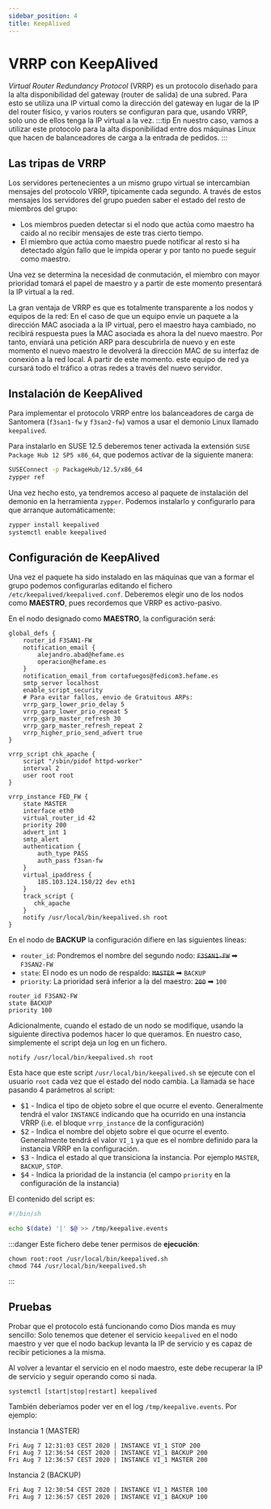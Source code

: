 ```yaml
---
sidebar_position: 4
title: KeepAlived
---
```


# VRRP con KeepAlived
*Virtual Router Redundancy Protocol* (VRRP) es un protocolo diseñado para la alta disponibilidad del gateway (router de salida) de una subred. Para esto se utiliza una IP virtual como la dirección del gateway en lugar de la IP del router físico, y varios routers se configuran para que, usando VRRP, solo uno de ellos tenga la IP virtual a la vez. 
:::tip
En nuestro caso, vamos a utilizar este protocolo para la alta disponibilidad entre dos máquinas Linux que hacen de balanceadores de carga a la entrada de pedidos.
:::

## Las tripas de VRRP
Los servidores pertenecientes a un mismo grupo virtual se intercambian mensajes del protocolo VRRP, típicamente cada segundo. A través de estos mensajes los servidores del grupo pueden saber el estado del resto de miembros del grupo:
- Los miembros pueden detectar si el nodo que actúa como maestro ha caido al no recibir mensajes de este tras cierto tiempo.
- El miembro que actúa como maestro puede notificar al resto si ha detectado algún fallo que le impida operar y por tanto no puede seguir como maestro.

Una vez se determina la necesidad de conmutación, el miembro con mayor prioridad tomará el papel de maestro y a partir de este momento presentará la IP virtual a la red.

La gran ventaja de VRRP es que es totalmente transparente a los nodos y equipos de la red: En el caso de que un equipo envíe un paquete a la dirección MAC asociada a la IP virtual, pero el maestro haya cambiado, no recibirá respuesta pues la MAC asociada es ahora la del nuevo maestro. Por tanto, enviará una petición ARP para descubrirla de nuevo y en este momento el nuevo maestro le devolverá la dirección MAC de su interfaz de conexión a la red local. A partir de este momento. este equipo de red ya cursará todo el tráfico a otras redes a través del nuevo servidor.


## Instalación de KeepAlived
Para implementar el protocolo VRRP entre los balanceadores de carga de Santomera (`f3san1-fw` y `f3san2-fw`) vamos a usar el demonio Linux llamado `keepalived`.

Para instalarlo en SUSE 12.5 deberemos tener activada la extensión `SUSE Package Hub 12 SP5 x86_64`, que podemos activar de la siguiente manera:

```bash
SUSEConnect -p PackageHub/12.5/x86_64
zypper ref
```

Una vez hecho esto, ya tendremos acceso al paquete de instalación del demonio en la herramienta `zypper`. Podemos instalarlo y configurarlo para que arranque automáticamente:

```bash
zypper install keepalived
systemctl enable keepalived
```

## Configuración de KeepAlived
Una vez el paquete ha sido instalado en las máquinas que van a formar el grupo podemos configurarlas editando el fichero `/etc/keepalived/keepalived.conf`.
Deberemos elegir uno de los nodos como **MAESTRO**, pues recordemos que VRRP es activo-pasivo.

En el nodo designado como **MAESTRO**, la configuración será:

```
global_defs {
    router_id F3SAN1-FW
    notification_email {
        alejandro.abad@hefame.es
        operacion@hefame.es
    }
    notification_email_from cortafuegos@fedicom3.hefame.es
    smtp_server localhost
    enable_script_security
    # Para evitar fallos, envio de Gratuitous ARPs:
    vrrp_garp_lower_prio_delay 5
    vrrp_garp_lower_prio_repeat 5
    vrrp_garp_master_refresh 30
    vrrp_garp_master_refresh_repeat 2
    vrrp_higher_prio_send_advert true
}

vrrp_script chk_apache {
    script "/sbin/pidof httpd-worker"
    interval 2
    user root root
}

vrrp_instance FED_FW {
    state MASTER
    interface eth0
    virtual_router_id 42
    priority 200
    advert_int 1
    smtp_alert
    authentication {
        auth_type PASS
        auth_pass f3san-fw
    }
    virtual_ipaddress {
        185.103.124.150/22 dev eth1
    }
    track_script {
       chk_apache
    }
    notify /usr/local/bin/keepalived.sh root
}
```

En el nodo de **BACKUP** la configuración difiere en las siguientes líneas:

- `router_id`: Pondremos el nombre del segundo nodo: ~~`F3SAN1-FW`~~ ➡ `F3SAN2-FW`
- `state`: El nodo es un nodo de respaldo: ~~`MASTER`~~ ➡ `BACKUP`
- `priority`: La prioridad será inferior a la del maestro: ~~`200`~~ ➡ `100`

```
router_id F3SAN2-FW
state BACKUP
priority 100
```

Adicionalmente, cuando el estado de un nodo se modifique, usando la siguiente directiva podemos hacer lo que queramos. En nuestro caso, simplemente el script deja un log en un fichero.

```
notify /usr/local/bin/keepalived.sh root
```

Esta hace que este script `/usr/local/bin/keepalived.sh` se ejecute con el usuario `root` cada vez que el estado del nodo cambia. La llamada se hace pasando 4 parámetros al script:
- <kbd>$1</kbd> - Indica el tipo de objeto sobre el que ocurre el evento. Generalmente tendrá el valor `INSTANCE` indicando que ha ocurrido en una instancia VRRP (i.e. el bloque `vrrp_instance` de la configuración)
- <kbd>$2</kbd> - Indica el nombre del objeto sobre el que ocurre el evento. Generalmente tendrá el valor `VI_1` ya que es el nombre definido para la instancia VRRP en la configuración.
- <kbd>$3</kbd> - Indica el estado al que transiciona la instancia. Por ejemplo `MASTER`, `BACKUP`, `STOP`.
- <kbd>$4</kbd> - Indica la prioridad de la instancia (el campo `priority` en la configuración de la instancia)

El contenido del script es:

```bash
#!/bin/sh

echo $(date) '|' $@ >> /tmp/keepalive.events

```

:::danger
Este fichero debe tener permisos de **ejecución**:
```
chown root:root /usr/local/bin/keepalived.sh
chmod 744 /usr/local/bin/keepalived.sh
```
:::

## Pruebas

Probar que el protocolo está funcionando como Dios manda es muy sencillo: Solo tenemos que detener el servicio `keepalived` en el nodo maestro y ver que el nodo backup levanta la IP de servicio y es capaz de recibir peticiones a la misma.

Al volver a levantar el servicio en el nodo maestro, este debe recuperar la IP de servicio y seguir operando como si nada.

```
systemctl [start|stop|restart] keepalived
```

También deberíamos poder ver en el log `/tmp/keepalive.events`. Por ejemplo:

Instancia 1 (MASTER)
```
Fri Aug 7 12:31:03 CEST 2020 | INSTANCE VI_1 STOP 200
Fri Aug 7 12:36:54 CEST 2020 | INSTANCE VI_1 BACKUP 200
Fri Aug 7 12:36:57 CEST 2020 | INSTANCE VI_1 MASTER 200
```

Instancia 2 (BACKUP)
```
Fri Aug 7 12:30:54 CEST 2020 | INSTANCE VI_1 MASTER 100
Fri Aug 7 12:36:57 CEST 2020 | INSTANCE VI_1 BACKUP 100
```





